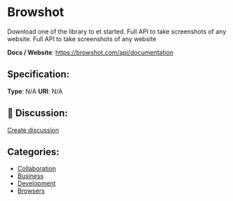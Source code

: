 # Browshot


Download one of the library to et started.  Full API to take screenshots of any website. Full API to take screenshots of any website

**Docs / Website**: https://browshot.com/api/documentation

## Specification:
**Type**:  N/A 
**URI**:  N/A 

## 💬 Discussion:
[Create discussion](https://github.com/apis-list/apis-list/discussions/new)

## Categories:
- [Collaboration](https://github.com/apis-list/apis-list#collaboration)
- [Business](https://github.com/apis-list/apis-list#business)
- [Development](https://github.com/apis-list/apis-list#development)
- [Browsers](https://github.com/apis-list/apis-list#browsers)



